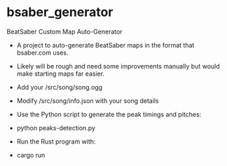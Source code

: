 # bsaber_generator
BeatSaber Custom Map Auto-Generator

* A project to auto-generate BeatSaber maps in the format that bsaber.com uses.

* Likely will be rough and need some improvements manually but would make starting maps far easier.

* Add your /src/song/song.ogg

* Modify /src/song/info.json with your song details

* Use the Python script to generate the peak timings and pitches:

* python peaks-detection.py

* Run the Rust program with:

* cargo run
